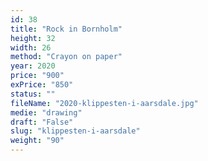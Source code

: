 ```yaml
---
id: 38
title: "Rock in Bornholm"
height: 32
width: 26
method: "Crayon on paper"
year: 2020
price: "900"
exPrice: "850"
status: ""
fileName: "2020-klippesten-i-aarsdale.jpg"
medie: "drawing"
draft: "False"
slug: "klippesten-i-aarsdale"
weight: "90"
---
```

